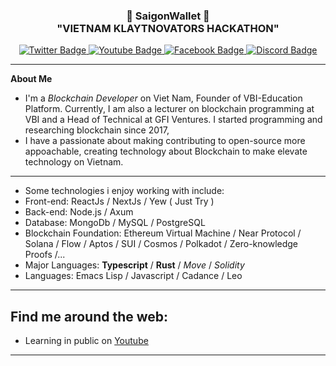 <h3 align="center">👋   SaigonWallet   👋 <br/> "VIETNAM KLAYTNOVATORS HACKATHON" </h3>

<div id="badges" align="center">
  <a href="https://twitter.com/saigonwallet">
    <img src="https://img.shields.io/badge/Twitter-blue?style=for-the-badge&logo=twitter&logoColor=white" alt="Twitter Badge"/>
  </a>
  <a href="https://youtube.com/@saigonwallet">
    <img src="https://img.shields.io/badge/YouTube-red?style=for-the-badge&logo=youtube&logoColor=white" alt="Youtube Badge"/>
  </a>
  <a href="https://facebook.com/saigonwallet">
    <img src="https://img.shields.io/badge/Facebook-black?style=for-the-badge&logo=facebook&logoColor=white" alt="Facebook Badge"/>
  </a>
  <a href="https://discord.gg/wChX3tqdKp">
    <img src="https://img.shields.io/badge/Discord-blue?style=for-the-badge&logo=telegram&logoColor=white" alt="Discord Badge"/>
  </a>
  <br/>
</div>

---
**About Me**
- I'm a *Blockchain Developer* on Viet Nam, Founder of VBI-Education Platform. Currently, I am also a lecturer on blockchain programming at VBI and a Head of Technical at GFI Ventures. I started programming and researching blockchain since 2017,
- I have a passionate about making contributing to open-source more appoachable, creating technology about Blockchain to make elevate technology on Vietnam.
---
- Some technologies i enjoy working with include:
 - Front-end: ReactJs / NextJs / Yew ( Just Try )
 - Back-end: Node.js / Axum 
 - Database: MongoDb / MySQL / PostgreSQL
 - Blockchain Foundation: Ethereum Virtual Machine / Near Protocol / Solana / Flow / Aptos / SUI / Cosmos / Polkadot / Zero-knowledge Proofs /...
 - Major Languages: **Typescript** / **Rust** / *Move* / *Solidity*
 - Languages: Emacs Lisp / Javascript / Cadance / Leo
---
Find me around the web:
-----------------------
- Learning in public on <a href="https://youtube.com/@eamontech">Youtube</a>
-----------------------
